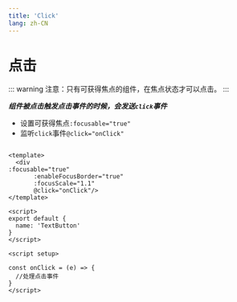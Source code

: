 ```yaml
---
title: 'Click'
lang: zh-CN
---
```


# 点击

::: warning 注意：只有可获得焦点的组件，在焦点状态才可以点击。
:::

***组件被点击触发点击事件的时候，会发送`click`事件***

* 设置可获得焦点`:focusable="true"`
* 监听`click`事件`@click="onClick"`

```vue

<template>
  <div
:focusable="true"
       :enableFocusBorder="true"
       :focusScale="1.1"
       @click="onClick"/>
</template>

<script>
export default {
  name: 'TextButton'
}
</script>

<script setup>

const onClick = (e) => {
  //处理点击事件
}
</script>
```

